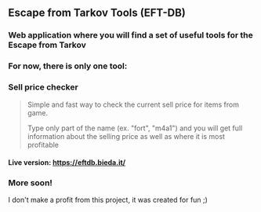 ## Escape from Tarkov Tools (EFT-DB)

### Web application where you will find a set of useful tools for the Escape from Tarkov

### For now, there is only one tool:

### Sell price checker

> Simple and fast way to check the current sell price for items from game.
> 
> Type only part of the name (ex. "fort", "m4a1") and you will get full information about the selling price as well as where it is most profitable

#### Live version: https://eftdb.bieda.it/

### More soon!

I don't make a profit from this project, it was created for fun ;)
